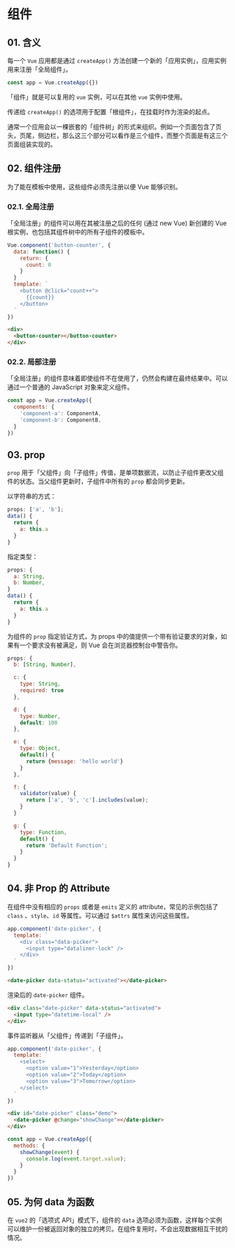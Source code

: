# 组件

## 01. 含义

每一个 `Vue` 应用都是通过 `createApp()` 方法创建一个新的「应用实例」，应用实例用来注册「全局组件」。
```js
const app = Vue.createApp({})
```

「组件」就是可以复用的 `vue` 实例，可以在其他 `vue` 实例中使用。

传递给 `createApp()` 的选项用于配置「根组件」，在挂载时作为渲染的起点。

通常一个应用会以一棵嵌套的「组件树」的形式来组织。例如一个页面包含了页头，页尾，侧边栏，那么这三个部分可以看作是三个组件，而整个页面是有这三个页面组装实现的。



## 02. 组件注册
为了能在模板中使用，这些组件必须先注册以便 Vue 能够识别。


### 02.1. 全局注册
「全局注册」的组件可以用在其被注册之后的任何 (通过 new Vue) 新创建的 Vue 根实例，也包括其组件树中的所有子组件的模板中。
```js
Vue.component('button-counter', {
  data: function() {
    return: {
      count: 0
    }
  }
  template: `
    <button @click="count++">
      {{count}}
    </button>
  `
})
```
```html
<div>
  <button-counter></button-counter>
</div>
```


### 02.2. 局部注册
「全局注册」的组件意味着即使组件不在使用了，仍然会构建在最终结果中。可以通过一个普通的 JavaScript 对象来定义组件。

```js
const app = Vue.createApp({
  components: {
    'component-a': ComponentA,
    'component-b': ComponentB,
  }
})
```



## 03. prop 
`prop` 用于「父组件」向「子组件」传值，是单项数据流，以防止子组件更改父组件的状态。当父组件更新时，子组件中所有的 `prop` 都会同步更新。

以字符串的方式：
```js
props: ['a', 'b'];
data() {
  return {
    a: this.a
  }
}
```

指定类型：
```js
props: {
  a: String,
  b: Number,
}
data() {
  return {
    a: this.a
  }
}
```

为组件的 `prop` 指定验证方式，为 props 中的值提供一个带有验证要求的对象，如果有一个要求没有被满足，则 Vue 会在浏览器控制台中警告你。

```js
props: {
  b: [String, Number],

  c: {
    type: String,
    required: true
  },

  d: {
    type: Number,
    default: 100
  },

  e: {
    type: Object,
    default() {
      return {message: 'hello world'}
    }
  },

  f: {
    validator(value) {
      return ['a', 'b', 'c'].includes(value);
    }
  }

  g: {
    type: Function,
    default() {
      return 'Default Function';
    }
  }
}
```



## 04. 非 Prop 的 Attribute
在组件中没有相应的 `props` 或者是 `emits` 定义的 attribute，常见的示例包括了 `class` 、`style`、`id` 等属性。可以通过 `$attrs` 属性来访问这些属性。

```js
app.component('date-picker', {
  template: `
    <div class="data-picker">
      <input type="dataliner-lock" />
    </div>
  `
})
```

```html
<date-picker data-status="activated"></date-picker>
```

渲染后的 `date-picker` 组件。
```html
<div class="date-picker" data-status="activated">
  <input type="datetime-local" />
</div>
```

事件监听器从「父组件」传递到「子组件」。
```js
app.component('date-picker', {
  template: `
    <select>
      <option value="1">Yesterday</option>
      <option value="2">Today</option>
      <option value="3">Tomorrow</option>
    </select>
  `
})
```

```html
<div id="date-picker" class="demo">
  <date-picker @change="showChange"></date-picker>
</div>
```

```js
const app = Vue.createApp({
  methods: {
    showChange(event) {
      console.log(event.target.value);
    }
  }
})
```



## 05. 为何 data 为函数
在 `vue2` 的「选项式 API」模式下，组件的 `data` 选项必须为函数，这样每个实例可以维护一份被返回对象的独立的拷贝。在组件复用时，不会出现数据相互干扰的情况。
